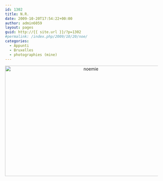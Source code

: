 ```yaml
---
id: 1302
title: N.R.
date: 2009-10-20T17:54:22+00:00
author: admin6059
layout: pages
guid: http://{{ site.url }}/?p=1302
#permalink: /index.php/2009/10/20/noe/
categories:
  - Appunti
  - Bruxelles
  - photographies (mine)
---
```

<p style="text-align: center;">
  <p style="text-align: center;">
    <img class="aligncenter wp-image-3600" src="{{ site.url }}/images/uploads/2009/10/noemie.jpg" alt="noemie" width="550" height="364" srcset="{{ site.url }}/images/uploads/2009/10/noemie.jpg 862w, {{ site.url }}/images/uploads/2009/10/noemie-300x198.jpg 300w, {{ site.url }}/images/uploads/2009/10/noemie-768x508.jpg 768w" sizes="(max-width: 550px) 100vw, 550px" />
  </p>